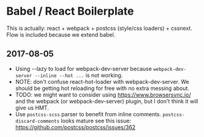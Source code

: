 # Babel / React Boilerplate

This is actually: react + webpack + postcss (style/css loaders) + cssnext.
Flow is included because we extend babel.

## 2017-08-05
- Using --lazy to load for webpack-dev-server because
  `webpack-dev-server --inline --hot ...` is not working.
- NOTE: don't confuse react-hot-loader with webpack-dev-server.
  We should be getting hot reloading for free with no extra
  messing about.
- TODO: we might want to consider using https://www.browsersync.io/
  and the webpack (or webpack-dev-server) plugin, but
  I don't think it will give us HMT.
- Use `postcss-scss` parser to benefit from inline comments.
  `postcss-discard-comments` looks mature see this issue:
  https://github.com/postcss/postcss/issues/362
